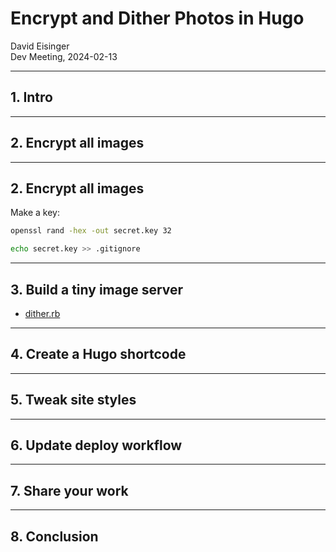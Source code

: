 # Encrypt and Dither Photos in Hugo

David Eisinger  
Dev Meeting, 2024-02-13

---

## 1. Intro

---

## 2. Encrypt all images

---

## 2. Encrypt all images

Make a key:

```sh
openssl rand -hex -out secret.key 32
```

```sh
echo secret.key >> .gitignore  
```

---

## 3. Build a tiny image server

* [dither.rb](https://github.com/dce/davideisinger.com/blob/main/bin/dither/dither.rb)

---

## 4. Create a Hugo shortcode

---

## 5. Tweak site styles

---

## 6. Update deploy workflow

---

## 7. Share your work

---

## 8. Conclusion
